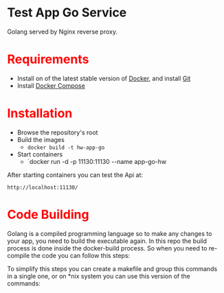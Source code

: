 # Test App Go Service
Golang served by Nginx reverse proxy.


#  <font color='red'>Requirements</font>
* Install on of the latest stable version of [Docker](https://docs.docker.com/install/linux/docker-ce/ubuntu/#install-docker-ce-1), and install [Git](https://git-scm.com/book/en/v2/Getting-Started-Installing-Git)
* Install [Docker Compose](https://docs.docker.com/compose/install/#install-compose)

#  <font color='red'>Installation</font>
* Browse the repository's root
* Build the images 
    - `docker build -t hw-app-go`
* Start containers 
    - `docker run -d -p 11130:11130 --name app-go-hw

After starting containers you can test the Api at:
```url
http://localhost:11130/
```

#  <font color='red'>Code Building</font>
Golang is a compiled programming language so to make any changes to your app, you need to build the executable again.
In this repo the build process is done inside the docker-build process.
So when you need to re-compile the code you can follow this steps:


To simplify this steps you can create a makefile and group this commands in a single one, or on *nix system you can use this version of the commands: 
